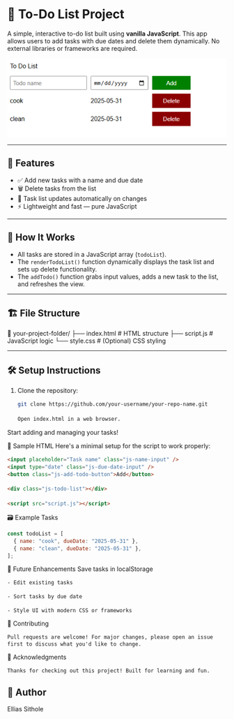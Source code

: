 # 📝 To-Do List Project

A simple, interactive to-do list built using **vanilla JavaScript**. This app allows users to add tasks with due dates and delete them dynamically. No external libraries or frameworks are required.

![To Do List Screenshot](todolistscreenshot.PNG) <!-- Optional: Add a screenshot of your app -->

---

## 🚀 Features

- ✅ Add new tasks with a name and due date  
- 🗑️ Delete tasks from the list  
- 🔁 Task list updates automatically on changes  
- ⚡ Lightweight and fast — pure JavaScript

---


## 🧠 How It Works

- All tasks are stored in a JavaScript array (`todoList`).
- The `renderTodoList()` function dynamically displays the task list and sets up delete functionality.
- The `addTodo()` function grabs input values, adds a new task to the list, and refreshes the view.

---

## 🏗️ File Structure

📁 your-project-folder/
├── index.html # HTML structure
├── script.js # JavaScript logic
└── style.css # (Optional) CSS styling

---

## 🛠️ Setup Instructions

1. Clone the repository:
   ```bash
   git clone https://github.com/your-username/your-repo-name.git

   Open index.html in a web browser.

Start adding and managing your tasks!

🧪 Sample HTML
Here's a minimal setup for the script to work properly:
```html
<input placeholder="Task name" class="js-name-input" />
<input type="date" class="js-due-date-input" />
<button class="js-add-todo-button">Add</button>

<div class="js-todo-list"></div>

<script src="script.js"></script>
```
🗃️ Example Tasks
```js
const todoList = [
  { name: "cook", dueDate: "2025-05-31" },
  { name: "clean", dueDate: "2025-05-31" },
];
```
🚧 Future Enhancements
Save tasks in localStorage
```
- Edit existing tasks

- Sort tasks by due date

- Style UI with modern CSS or frameworks
```
🤝 Contributing
```
Pull requests are welcome! For major changes, please open an issue first to discuss what you'd like to change.
```
🙌 Acknowledgments
```
Thanks for checking out this project! Built for learning and fun.
```
 ## 👤 Author
 Ellias Sithole
